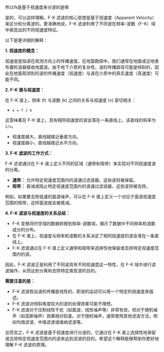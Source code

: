 所以fk是基于视速度来分波的是嘛

是的，可以这样理解。F-K 滤波的核心思想是基于视速度（Apparent Velocity）来区分和分离波的。更准确地说，F-K 滤波利用了不同波在频率-波数（F-K）域中表现出的不同视速度特征。

以下是更详细的解释：

**1. 视速度的概念：**

视速度是指波在观测方向上的传播速度。在地震勘探中，我们通常在地面或近地表布置检波器接收地震波。由于地下介质的复杂性，波的传播路径可能是倾斜的，因此在地面观测到的波的传播速度（视速度）与波在介质中的真实速度（真速度）可能不同。

**2. F-K 谱与视速度：**

在 F-K 谱上，频率 (f) 与波数 (k) 之间的关系与视速度 (v) 密切相关：

- `v = f / k`

这意味着在 F-K 谱上，具有相同视速度的波会落在一条直线上，该直线的斜率为 `1/v`。

- 视速度越大，直线越接近垂直方向。
- 视速度越小，直线越接近水平方向。

**3. F-K 滤波的工作方式：**

F-K 滤波通过在 F-K 谱上定义不同的区域（通带和阻带）来实现对不同视速度波的分离。

- **通带：** 允许特定视速度范围内的波通过滤波器，这些波将被保留。
- **阻带：** 衰减或阻止特定视速度范围内的波通过滤波器，这些波将被去除。

例如，如果要去除低速的面波噪声，可以在 F-K 谱上定义一个对应于面波视速度范围的阻带，这样面波就会被衰减。

**4. F-K 滤波与视速度的关系总结：**

- F-K 变换将时空域的数据转换到频率-波数域，揭示了数据中不同频率和波数成分的分布。
- 在 F-K 谱上，视速度与频率和波数的关系决定了相同视速度的波会落在一条直线上。
- F-K 滤波通过在 F-K 谱上定义通带和阻带来选择性地保留或去除特定视速度范围内的波。

因此，F-K 滤波正是利用了不同波具有不同视速度这一特性，在 F-K 域中进行滤波操作，从而达到分离和去除特定类型波的目的。

**需要注意的是：**

- F-K 滤波假设波的传播是线性的，即波的运动可以用一个特定的视速度来描述。
- F-K 滤波对倾斜角度较大的波的处理效果可能不理想。
- F-K 滤波对于压制线性干扰（如面波、线性噪声等）非常有效，但对于随机噪声（如高斯噪声）效果相对较差。对于随机噪声，通常使用其他滤波方法，例如均值滤波、中值滤波或维纳滤波等。

总而言之，F-K 滤波是基于视速度进行分波的，它通过在 F-K 谱上选择性地保留或去除特定视速度范围内的波来达到滤波的目的。希望这个解释能够帮助你更好地理解 F-K 滤波的原理。